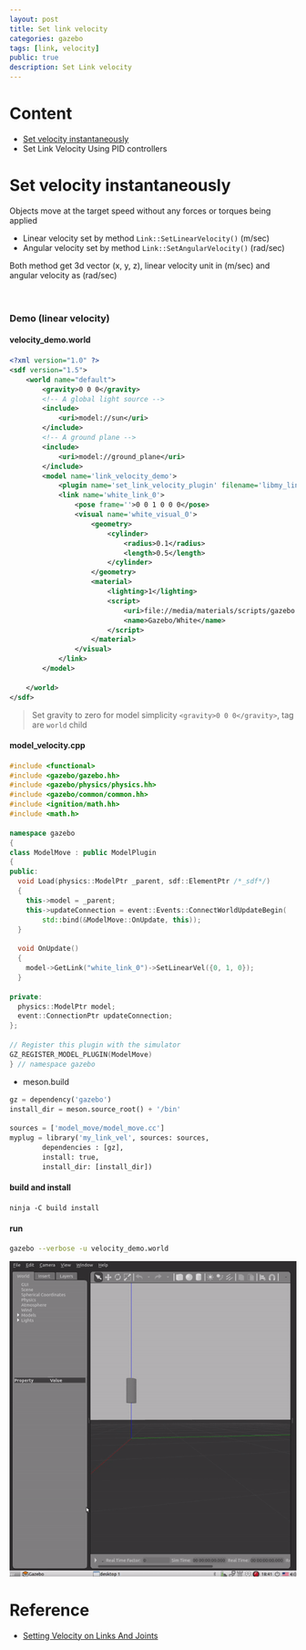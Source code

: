 ```yaml
---
layout: post
title: Set link velocity
categories: gazebo
tags: [link, velocity]
public: true
description: Set Link velocity
---
```

# Content
- [Set velocity instantaneously](#set-velocity-instantaneously)
- Set Link Velocity Using PID controllers

# Set velocity instantaneously
Objects move at the target speed without any forces or torques being applied

- Linear velocity set by method `Link::SetLinearVelocity()` (m/sec)
- Angular  velocity set by method `Link::SetAngularVelocity()` (rad/sec)

Both method get 3d vector (x, y, z), linear velocity unit in (m/sec) and angular velocity as (rad/sec)
&nbsp;  
&nbsp;  
&nbsp;  
### Demo (linear velocity)
#### velocity_demo.world
```xml
<?xml version="1.0" ?>
<sdf version="1.5">
	<world name="default">
		<gravity>0 0 0</gravity>
		<!-- A global light source -->
		<include>
			<uri>model://sun</uri>
		</include>
		<!-- A ground plane -->
		<include>
			<uri>model://ground_plane</uri>
		</include>
		<model name='link_velocity_demo'>
			<plugin name='set_link_velocity_plugin' filename='libmy_link_vel.so'/>
			<link name='white_link_0'>
				<pose frame=''>0 0 1 0 0 0</pose>
				<visual name='white_visual_0'>
					<geometry>
						<cylinder>
							<radius>0.1</radius>
							<length>0.5</length>
						</cylinder>
					</geometry>
					<material>
						<lighting>1</lighting>
						<script>
							<uri>file://media/materials/scripts/gazebo.material</uri>
							<name>Gazebo/White</name>
						</script>
					</material>
				</visual>
			</link>
		</model>
		
	</world>
</sdf>
```
> Set gravity to zero for model simplicity `<gravity>0 0 0</gravity>`, tag are `world` child

#### model_velocity.cpp
```cpp
#include <functional>
#include <gazebo/gazebo.hh>
#include <gazebo/physics/physics.hh>
#include <gazebo/common/common.hh>
#include <ignition/math.hh>
#include <math.h>

namespace gazebo
{
class ModelMove : public ModelPlugin
{
public:
  void Load(physics::ModelPtr _parent, sdf::ElementPtr /*_sdf*/)
  {
    this->model = _parent;
    this->updateConnection = event::Events::ConnectWorldUpdateBegin(
        std::bind(&ModelMove::OnUpdate, this));
  }

  void OnUpdate()
  {
    model->GetLink("white_link_0")->SetLinearVel({0, 1, 0});
  }

private:
  physics::ModelPtr model;
  event::ConnectionPtr updateConnection;
};

// Register this plugin with the simulator
GZ_REGISTER_MODEL_PLUGIN(ModelMove)
} // namespace gazebo
```

- meson.build
```python
gz = dependency('gazebo')
install_dir = meson.source_root() + '/bin'

sources = ['model_move/model_move.cc']
myplug = library('my_link_vel', sources: sources,
        dependencies : [gz],
        install: true,
        install_dir: [install_dir])
```

#### build and install
```
ninja -C build install
```

#### run
```bash
gazebo --verbose -u velocity_demo.world
```

![](/images/set_linear_velocity.gif)
# Reference
- [Setting Velocity on Links And Joints](http://gazebosim.org/tutorials?tut=set_velocity&cat=)

